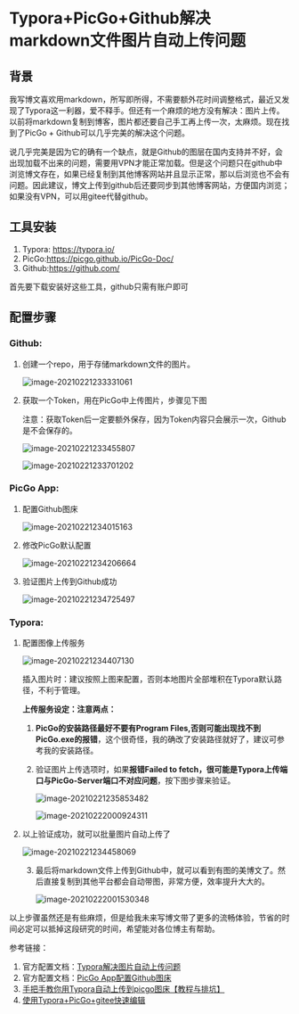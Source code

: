 # Typora+PicGo+Github解决markdown文件图片自动上传问题

## 背景

我写博文喜欢用markdown，所写即所得，不需要额外花时间调整格式，最近又发现了Typora这一利器，爱不释手。但还有一个麻烦的地方没有解决：图片上传。以前将markdown复制到博客，图片都还要自己手工再上传一次，太麻烦。现在找到了PicGo + Github可以几乎完美的解决这个问题。

说几乎完美是因为它的确有一个缺点，就是Github的图层在国内支持并不好，会出现加载不出来的问题，需要用VPN才能正常加载。但是这个问题只在github中浏览博文存在，如果已经复制到其他博客网站并且显示正常，那以后浏览也不会有问题。因此建议，博文上传到github后还要同步到其他博客网站，方便国内浏览；如果没有VPN，可以用gitee代替github。

## 工具安装

1. Typora: https://typora.io/
2. PicGo:https://picgo.github.io/PicGo-Doc/
3. Github:https://github.com/

首先要下载安装好这些工具，github只需有账户即可

## 配置步骤

### Github:

1. 创建一个repo，用于存储markdown文件的图片。

   ![image-20210221233331061](https://raw.githubusercontent.com/Hawking8su/Images/main/20210222001952.png)

2. 获取一个Token，用在PicGo中上传图片，步骤见下图

   注意：获取Token后一定要额外保存，因为Token内容只会展示一次，Github是不会保存的。

   ![image-20210221233455807](https://raw.githubusercontent.com/Hawking8su/Images/main/20210222001953.png)

   ![image-20210221233701202](https://raw.githubusercontent.com/Hawking8su/Images/main/20210222001954.png)

   

### PicGo App:

1. 配置Github图床

   ![image-20210221234015163](https://raw.githubusercontent.com/Hawking8su/Images/main/20210222001955.png)

2. 修改PicGo默认配置

   ![image-20210221234206664](https://raw.githubusercontent.com/Hawking8su/Images/main/20210222001956.png)

3. 验证图片上传到Github成功

   ![image-20210221234725497](https://raw.githubusercontent.com/Hawking8su/Images/main/20210222001957.png)

### Typora:

1. 配置图像上传服务

   ![image-20210221234407130](https://raw.githubusercontent.com/Hawking8su/Images/main/20210222001958.png)

   插入图片时：建议按照上图来配置，否则本地图片全部堆积在Typora默认路径，不利于管理。

   **上传服务设定：注意两点：**

    1. **PicGo的安装路径最好不要有Program Files,否则可能出现找不到PicGo.exe的报错**，这个很奇怪，我的确改了安装路径就好了，建议可参考我的安装路径。

    2. 验证图片上传选项时，如果**报错Failed to fetch，很可能是Typora上传端口与PicGo-Server端口不对应问题**，按下图步骤来验证。

       ![image-20210221235853482](https://raw.githubusercontent.com/Hawking8su/Images/main/20210222001959.png)

       ![image-20210222000924311](https://raw.githubusercontent.com/Hawking8su/Images/main/20210222002000.png)

2. 以上验证成功，就可以批量图片自动上传了

   ![image-20210221234458069](https://raw.githubusercontent.com/Hawking8su/Images/main/20210222002001.png)

   3. 最后将markdown文件上传到Github中，就可以看到有图的美博文了。然后直接复制到其他平台都会自动带图，非常方便，效率提升大大的。

      ![image-20210222001530348](https://raw.githubusercontent.com/Hawking8su/Images/main/20210222002002.png)

以上步骤虽然还是有些麻烦，但是给我未来写博文带了更多的流畅体验，节省的时间必定可以抵掉这段研究的时间，希望能对各位博主有帮助。

参考链接：	

1. 官方配置文档：[Typora解决图片自动上传问题](!https://support.typora.io/Upload-Image/)
2. 官方配置文档：[PicGo App配置Github图床](!https://picgo.github.io/PicGo-Doc/zh/guide/config.html#github%E5%9B%BE%E5%BA%8A)
3. [手把手教你用Typora自动上传到picgo图床【教程与排坑】](!https://www.jianshu.com/p/4cd14d4ceb1d)
4. [使用Typora+PicGo+gitee快速编辑](!https://www.jianshu.com/p/f6ccdae3c95c)